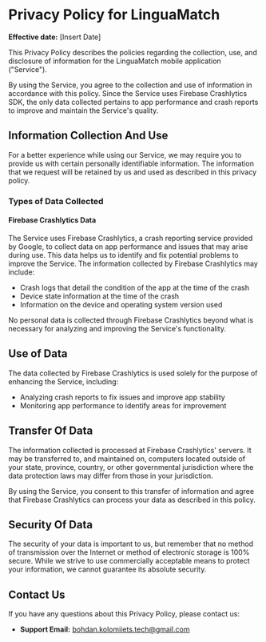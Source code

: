 # Privacy Policy for LinguaMatch

**Effective date:** [Insert Date]

This Privacy Policy describes the policies regarding the collection, use, and disclosure of information for the LinguaMatch mobile application ("Service").

By using the Service, you agree to the collection and use of information in accordance with this policy. Since the Service uses Firebase Crashlytics SDK, the only data collected pertains to app performance and crash reports to improve and maintain the Service's quality.

## Information Collection And Use

For a better experience while using our Service, we may require you to provide us with certain personally identifiable information. The information that we request will be retained by us and used as described in this privacy policy.

### Types of Data Collected

#### Firebase Crashlytics Data

The Service uses Firebase Crashlytics, a crash reporting service provided by Google, to collect data on app performance and issues that may arise during use. This data helps us to identify and fix potential problems to improve the Service. The information collected by Firebase Crashlytics may include:

- Crash logs that detail the condition of the app at the time of the crash
- Device state information at the time of the crash
- Information on the device and operating system version used

No personal data is collected through Firebase Crashlytics beyond what is necessary for analyzing and improving the Service's functionality.

## Use of Data

The data collected by Firebase Crashlytics is used solely for the purpose of enhancing the Service, including:

- Analyzing crash reports to fix issues and improve app stability
- Monitoring app performance to identify areas for improvement

## Transfer Of Data

The information collected is processed at Firebase Crashlytics' servers. It may be transferred to, and maintained on, computers located outside of your state, province, country, or other governmental jurisdiction where the data protection laws may differ from those in your jurisdiction.

By using the Service, you consent to this transfer of information and agree that Firebase Crashlytics can process your data as described in this policy.

## Security Of Data

The security of your data is important to us, but remember that no method of transmission over the Internet or method of electronic storage is 100% secure. While we strive to use commercially acceptable means to protect your information, we cannot guarantee its absolute security.

## Contact Us

If you have any questions about this Privacy Policy, please contact us:

- **Support Email:** bohdan.kolomiiets.tech@gmail.com
